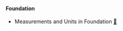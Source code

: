 #### **Foundation**
- Measurements and Units in Foundation [:page_facing_up:](http://oleb.net/blog/2016/07/measurements-and-units/)
